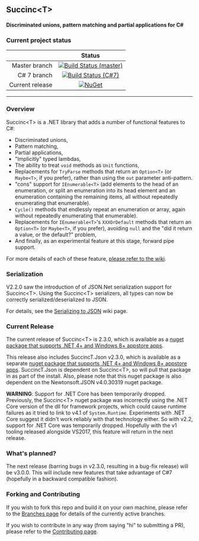 ## Succinc\<T\> ##
#### Discriminated unions, pattern matching and partial applications for C#  ####

### Current project status ###
| | Status |
| ---: | :-: |
|Master branch|[![Build Status (master)](https://ci.appveyor.com/api/projects/status/i294j7cukasq88ry/branch/master?svg=true)](https://ci.appveyor.com/project/DavidArno/succinct)
|C# 7 branch|[![Build Status (C#7)](https://ci.appveyor.com/api/projects/status/i294j7cukasq88ry/branch/csharp7migration?svg=true)](https://ci.appveyor.com/project/DavidArno/succinct)|
|Current release|[![NuGet](https://img.shields.io/nuget/v/SuccincT.svg)](http://www.nuget.org/packages/SuccincT)|

----------
### Overview ###
Succinc\<T\> is a .NET library that adds a number of functional features to C#:

* Discriminated unions,
* Pattern matching,
* Partial applications,
* "Implicitly" typed lambdas,
* The ability to treat `void` methods as `Unit` functions,
* Replacements for `TryParse` methods that return an `Option<T>` (or `Maybe<T>`, if you prefer), rather than using the `out` parameter anti-pattern.
* "cons" support for `IEnumerable<T>` (add elements to the head of an enumeration, or split an enumeration into its head element and an enumeration containing the remaining items, all without repeatedly enumerating that enumerable).
* `Cycle()` methods that endlessly repeat an enumeration or array, again without repeatedly enumerating that enumerable).
* Replacements for `IEnumerable<T>`'s `XXXOrDefault` methods that return an `Option<T>` (or `Maybe<T>`, if you prefer), avoiding `null` and the "did it return a value, or the default?" problem,
* And finally, as an experimental feature at this stage, forward pipe support.

For more details of each of these feature, [please refer to the wiki](https://github.com/DavidArno/SuccincT/wiki).

### Serialization ###
V2.2.0 saw the introduction of of JSON.Net serialization support for Succinc\<T\>. Using the Succinc\<T\> serializers, all types can now be correctly serialized/deserialized to JSON.

For details, see the [Serializing to JSON](https://github.com/DavidArno/SuccincT/wiki/JsonSerialization) wiki page.

### Current Release ###
The current release of Succinc\<T\> is 2.3.0, which is available as a [nuget package that supports .NET 4+ and Windows 8+ appstore apps](https://www.nuget.org/packages/SuccincT/). 

This release also includes SuccincT.Json v2.3.0, which is available as a separate [nuget package that supports .NET 4+ and Windows 8+ appstore apps](https://www.nuget.org/packages/SuccincT.Json/). SuccincT.Json is dependent on Succinc\<T\>, so will pull that package in as part of the install. Also, please note that this nuget package is also dependent on the Newtonsoft.JSON v4.0.30319 nuget package.

**WARNING**: Support for .NET Core has been temporarily dropped. Previously, the Succinc\<T\> nuget package was incorrectly using the .NET Core version of the dll for framework projects, which could cause runtime failures as it tried to link to v4.1 of `System.Runtime`. Experiments with .NET Core suggest it didn't work reliably with that technology either. So with v2.2, support for .NET Core was temporarily dropped. Hopefully with the v1 tooling released alongside VS2017, this feature will return in the next release.

### What's planned? ###
The next release (barring bugs in v2.3.0, resulting in a bug-fix release) will be v3.0.0. This will include new features that take advantage of C#7 (hopefully in a backward compatible fashion).
 
### Forking and Contributing ###
If you wish to fork this repo and build it on your own machine, please refer to the [Branches page](Documents/Branches.md) for details of the currently active branches.

If you wish to contribute in any way (from saying "hi" to submitting a PR), please refer to the [Contributing page](Documents/Contributing.md). 
